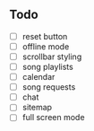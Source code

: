 ## Todo

- [ ] reset button
- [ ] offline mode
- [ ] scrollbar styling
- [ ] song playlists
- [ ] calendar
- [ ] song requests
- [ ] chat
- [ ] sitemap
- [ ] full screen mode

